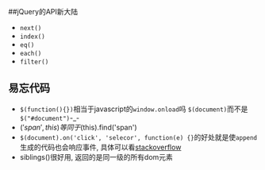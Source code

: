 ##jQuery的API新大陆
- `next()`
- `index()`
- `eq()`
- `each()`
- `filter()`

## 易忘代码
- `$(function(){})`相当于javascript的`window.onload`吗
`$(document)`而不是`$("#document")`-_-
- $('span', this)等同于$(this).find('span')
- `$(document).on('click', 'selecor', function(e) {}`的好处就是使`append`生成的代码也会响应事件, 具体可以看[stackoverflow](http://stackoverflow.com/questions/18196185/jquery-click-event-doesnt-work-after-append-dont-know-how-to-use-on)
- siblings()很好用, 返回的是同一级的所有dom元素

